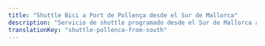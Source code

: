 ```yaml
---
title: "Shuttle Bici a Port de Pollença desde el Sur de Mallorca"
description: "Servicio de shuttle programado desde el Sur de Mallorca a Port de Pollença. Pedalea la Tramuntana un sentido, shuttle de vuelta."
translationKey: "shuttle-pollenca-from-south"
---
```


<!-- Content will be added later -->
